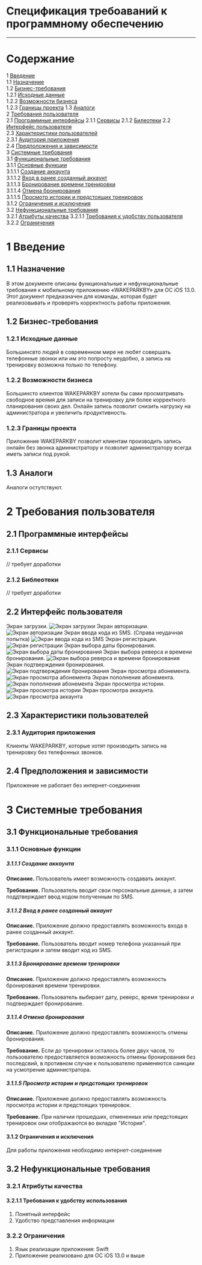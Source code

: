 # Спецификация требоаваний к программному обеспечению
---

# Содержание
1 [Введение](#intro)  
1.1 [Назначение](#appointment)  
1.2 [Бизнес-требования](#business_requirements)  
1.2.1 [Исходные данные](#initial_data)  
1.2.2 [Возможности бизнеса](#business_opportunities)  
1.2.3 [Границы проекта](#project_boundary) 
1.3 [Аналоги](#analogs)  
2 [Требования пользователя](#user_requirements)  
2.1 [Программные интерфейсы](#software_interfaces) 
2.1.1 [Сервисы](#services) 
2.1.2 [Билеотеки](#libraries)
2.2 [Интерфейс пользователя](#user_interface)  
2.3 [Характеристики пользователей](#user_specifications)   
2.3.1 [Аудитория приложения](#application_audience)   
2.4 [Предположения и зависимости](#assumptions_and_dependencies)  
3 [Системные требования](#system_requirements)  
3.1 [Функциональные требования](#functional_requirements)  
3.1.1 [Основные функции](#main_functions)  
3.1.1.1 [Создание аккаунта](#create_account)  
3.1.1.2 [Вход в ранее созданный аккаунт](#signin)  
3.1.1.3 [Бронирование времени тренировки](#booking)  
3.1.1.4 [Отмена бронирования](#cansel_booking)  
3.1.1.5 [Просмотр истории и предстоящих тренировок](#history)  
3.1.2 [Ограничения и исключения](#restrictions_and_exclusions)  
3.2 [Нефункциональные требования](#non-functional_requirements)  
3.2.1 [Атрибуты качества](#quality_attributes)
3.2.1.1 [Требования к удобству пользователя](#usability_requirements) 
3.2.2 [Ограничения](#restrictions)  

<a name="intro"/>

# 1 Введение

<a name="appointment"/>

## 1.1 Назначение
В этом документе описаны функциональные и нефункциональные требования к мобильному приложению «WAKEPARKBY» для ОС iOS 13.0. 
Этот документ предназначен для команды, которая будет реализовывать и проверять корректность работы приложения. 

<a name="business_requirements"/>

## 1.2 Бизнес-требования

<a name="initial_data"/>

### 1.2.1 Исходные данные
Большинсвто людей в современном мире не любят совершать телефонные звонки или им это попросту неудобно, а запись на тренировку возможна только по телефону.

<a name="business_opportunities"/>

### 1.2.2 Возможности бизнеса
Большинсто клиентов WAKEPARKBY хотели бы сами просматривать свободное вреямя для записи на тренировку для более корректного планирования своих дел.
Онлайн запись позволит снизить нагрузку на администратора и увеличить продуктивность.

<a name="project_boundary"/>

### 1.2.3 Границы проекта
Приложение WAKEPARKBY позволит клиентам производить запись онлайн без звонка администратору и позволит администратору всегда иметь записи под рукой.

<a name="analogs"/>

## 1.3 Аналоги

Аналоги остутствуют. 

<a name="user_requirements"/>

# 2 Требования пользователя

<a name="software_interfaces"/>

## 2.1 Программные интерфейсы

<a name="services">

### 2.1.1 Сервисы
// требует доработки

<a mame="libraries"/>

### 2.1.2 Библеотеки
// требует доработки

<a name="user_interface"/>

## 2.2 Интерфейс пользователя
Экран загрузки.
![Экран загрузки](/IMAGES/MOCKUPS/LaunchScreen.png)
Экран авторизации.
![Экран авторизации](/IMAGES/MOCKUPS/SignInScreen.png)
Экран ввода кода из SMS. (Справа неудачная попытка)
![Экран ввода кода из SMS](/IMAGES/MOCKUPS/SMSScreen.png)
Экран регистрации. 
![Экран регистрации](/IMAGES/MOCKUPS/CreateAccountScreen.png)
Экран выбора даты бронирования. 
![Экран выбора даты бронирования](/IMAGES/MOCKUPS/BookingScreen1.png)
Экран выбора реверса и времени бронирования. 
![Экран выбора реверса и времени бронирования](/IMAGES/MOCKUPS/BookingScreen2.png)
Экран подтверждения бронирования. 
![Экран подтверждения бронирования](/IMAGES/MOCKUPS/BookingScreen3.png)
Экран просмотра абонемента. 
![Экран просмотра абонемента](/IMAGES/MOCKUPS/SubscriptionScreen1.png)
Экран пополнения абонемента. 
![Экран пополнения абонемента](/IMAGES/MOCKUPS/SubscriptionScreen2.png)
Экран просмотра истории. 
![Экран просмотра истории](/IMAGES/MOCKUPS/HistoryScreen.png)
Экран просмотра аккаунта. 
![Экран просмотра аккаунта](/IMAGES/MOCKUPS/AccountScreen.png)

<a name="user_specifications"/>

## 2.3 Характеристики пользователей

<a name="application_audience"/>

### 2.3.1 Аудитория приложения

Клиенты WAKEPARKBY, которые хотят производить запись на тренировку без телефонных звонков.

<a name="#assumptions_and_dependencies"/>

## 2.4 Предположения и зависимости

Приложение не работает без интернет-соединения

<a name="system_requirements"/>

# 3 Системные требования

<a name="functional_requirements"/>

## 3.1 Функциональные требования

<a name="main_functions"/>

### 3.1.1 Основные функции

<a name="create_account"/>

##### 3.1.1.1 Создание аккаунта
**Описание.** Пользователь имеет возможность создавать аккаунт.

**Требование.** Пользователь вводит свои персональные данные, а затем поддтверждает ввод кодом полученным по SMS.

<a name="signin"/>

##### 3.1.1.2 Вход в ранее созданный аккаунт
**Описание.** Приложение должно предоставлять возможность входа в ранее созданный аккаунт.

**Требование.** Пользователь вводит номер телефона указанный при регистрации и затем вводит код из SMS.

<a name="booking"/>

##### 3.1.1.3 Бронирование времени тренировки
**Описание.** Приложение должно предоставлять возможность бронирования времени тренировки.

**Требование.** Пользователь выбирает дату, реверс, время тренировки и подтверждает бронирование.

<a name="cansel_booking"/>

##### 3.1.1.4 Отмена бронирования
**Описание.** Приложение должно предоставлять возможность отмены бронирования.

**Требование.** Если до тренировки осталось более двух часов, то пользователю предоставляется возможность отмены бронирования без последсвий, в противном случае к пользователю применяются санкции на усмотрение администратора.

<a name="history"/>

##### 3.1.1.5 Просмотр истории и предстоящих тренировок
**Описание.** Приложение должно предоставлять возможность просмотра истории и предстоящих тренировок.

**Требование.** При наличии прошедших, отмененных или предстоящих тренировок они отображаются во вкладке "История".

<a name="restrictions_and_exclusions"/>

#### 3.1.2 Ограничения и исключения

Для работы приложения необходимо  интернет-соединение

<a name="non-functional_requirements"/>

## 3.2 Нефункциональные требования

<a name="quality_attributes"/>

### 3.2.1 Атрибуты качества

<a name="usability_requirements"/>

#### 3.2.1.1 Требования к удобству использования
1. Понятный интерфейс 
2. Удобство представления информации

<a name="restrictions"/>

### 3.2.2 Ограничения
1. Язык реализации приложения: Swift
2. Приложение реализовано для ОС iOS 13.0 и выше